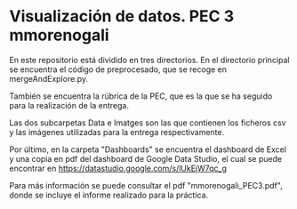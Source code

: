 # Visualización de datos. PEC 3 mmorenogali

En este repositorio está dividido en tres directorios. En el directorio principal se encuentra el código de preprocesado, que se recoge en mergeAndExplore.py.

También se encuentra la rúbrica de la PEC, que es la que se ha seguido para la realización de la entrega. 

Las dos subcarpetas Data e Imatges son las que contienen los ficheros csv y las imágenes utilizadas para la entrega respectivamente.

Por último, en la carpeta "Dashboards" se encuentra el dashboard de Excel y una copia en pdf del dashboard de Google Data Studio, el cual se puede encontrar en https://datastudio.google.com/s/lUkEjW7qc_g

Para más información se puede consultar el pdf "mmorenogali_PEC3.pdf", donde se incluye el informe realizado para la práctica.

